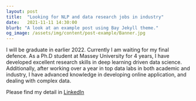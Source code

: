 ```yaml
---
layout: post
title:  "Looking for NLP and data research jobs in industry"
date:   2021-11-11 14:30:00
blurb: "A look at an example post using Bay Jekyll theme."
og_image: /assets/img/content/post-example/Banner.jpg
---
```



I will be graduate in earlier 2022. Currently I am waiting for my final defence. As a Ph.D student at Massey University for 4 years, I have developed excellent research skills in deep learning driven data science. Additionally, after working over a year in top data labs in both academic and industry, I have advanced knowledge in developing online application, and dealing with complex data.

Please find my detail in [LinkedIn](https://www.linkedin.com/in/zhao-jiawei-72526b144/)
